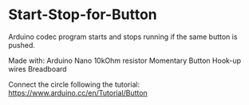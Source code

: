 # Start-Stop-for-Button
Arduino codec program starts and stops running if the same button is pushed.

Made with:
Arduino Nano
10kOhm resistor
Momentary Button
Hook-up wires
Breadboard

Connect the circle following the tutorial: https://www.arduino.cc/en/Tutorial/Button


